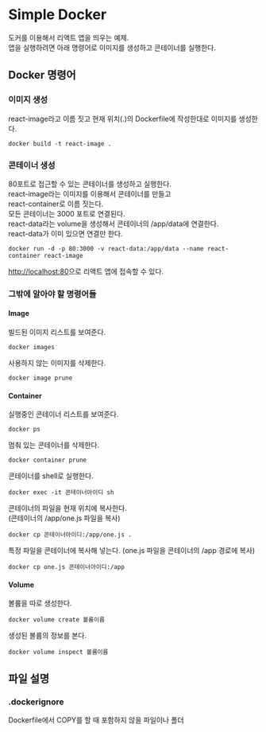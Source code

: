 # Simple Docker

도커를 이용해서 리액트 앱을 띄우는 예제.\
앱을 실행하려면 아래 명령어로 이미지를 생성하고 콘테이너를 실행한다.

## Docker 명령어

### 이미지 생성

react-image라고 이름 짓고 현재 위치(.)의 Dockerfile에 작성한대로 이미지를 생성한다.

```
docker build -t react-image .
```

### 콘테이너 생성
80포트로 접근할 수 있는 콘테이너를 생성하고 실행한다.\
react-image라는 이미지를 이용해서 콘테이너를 만들고\
react-container로 이름 짓는다.\
모든 콘테이너는 3000 포트로 연결된다.\
react-data라는 volume을 생성해서 콘테이너의 /app/data에 연결한다.\
react-data가 이미 있으면 연결만 한다.

```
docker run -d -p 80:3000 -v react-data:/app/data --name react-container react-image
```
[http://localhost:80](http://localhost:80)으로 리액트 앱에 접속할 수 있다.

### 그밖에 알아야 할 명령어들

#### Image

빌드된 이미지 리스트를 보여준다.

```
docker images
```

사용하지 않는 이미지를 삭제한다.

```
docker image prune
```

#### Container

실행중인 콘테이너 리스트를 보여준다.

```
docker ps
```

멈춰 있는 콘테이너를 삭제한다.

```
docker container prune
```

콘테이너를 shell로 실행한다.
```
docker exec -it 콘테이너아이디 sh
```

콘테이너의 파일을 현재 위치에 복사한다.\
(콘테이너의 /app/one.js 파일을 복사)
```
docker cp 콘테이너아이디:/app/one.js .
```

특정 파일을 콘테이너에 복사해 넣는다.
(one.js 파일을 콘테이너의 /app 경로에 복사)
```
docker cp one.js 콘테이너아이디:/app
```

#### Volume

볼륨을 따로 생성한다.
```
docker volume create 볼륨이름
```

생성된 볼륨의 정보를 본다.
```
docker volume inspect 볼륨이름
```

## 파일 설명

### .dockerignore

Dockerfile에서 COPY를 할 때 포함하지 않을 파일이나 폴더